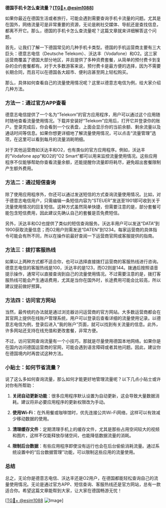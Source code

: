 **德国手机卡怎么查流量？[[TG💪+ @esim1088](https://t.me/s/esim1088)]**

如果你最近在德国生活或者旅行，可能会遇到需要查询手机卡流量的问题。尤其是在国外，网络流量可是非常重要的资源，无论是刷社交媒体、导航还是查找信息，都离不开它。那么，德国的手机卡怎么查流量呢？这篇文章就来详细解答这个问题。

首先，让我们了解一下德国常见的几种手机卡类型。德国的手机运营商主要有三大巨头：德意志电信（Deutsche Telekom）、沃达丰（Vodafone）和O2。这三家运营商覆盖了德国大部分地区，并且提供了多种资费套餐，从简单的预付费卡到复杂的合约套餐都有。对于大多数游客来说，预付费卡是最方便的选择，因为不需要长期合同，而且可以在德国各大超市、便利店甚至网上轻松购买。

那么，具体如何查看自己的流量使用情况呢？这里以德意志电信为例，给大家介绍几种方法。

### 方法一：通过官方APP查看

德意志电信提供了一个名为“Telekom”的官方应用程序，用户可以通过这个应用随时随地查看流量使用情况。下载并安装好“Telekom”应用后，打开它并登录你的账户。登录完成后，你会看到一个仪表盘，上面会显示你的当前余额、剩余流量以及通话时间等信息。如果你想更详细地了解流量使用情况，可以点击“流量管理”选项，在这里可以看到每月的流量消耗明细。

对于其他运营商如沃达丰和O2，也有类似的官方应用程序。例如，沃达丰的“Vodafone app”和O2的“O2 Smart”都可以用来监控流量使用情况。这些应用程序不仅能够帮助你查看流量余额，还能提醒你流量即将耗尽，避免超出套餐限制产生额外费用。

### 方法二：通过短信查询

除了使用应用程序外，你还可以通过发送短信的方式查询流量使用情况。比如，对于德意志电信用户，只需编辑一条短信内容为“STEUER”发送至1901即可收到关于流量使用情况的回复短信。这种方式虽然简单快捷，但需要注意的是，部分套餐可能包含短信费用，因此建议先确认自己的套餐是否免费短信。

另外，沃达丰和O2也提供了类似的短信查询服务。沃达丰用户可以发送“DATA”到1900获取流量信息；而O2用户则需发送“DATEN”到1234。每家运营商的具体指令可能会有所不同，所以在操作前最好查阅一下运营商官网或客服提供的指南。

### 方法三：拨打客服热线

如果以上两种方式都不适合你，也可以选择直接拨打运营商的客服热线进行咨询。德意志电信的客服热线是100，沃达丰的是123，而O2则是144。拨通后按照语音提示操作，通常可以直接查询到自己的流量使用情况。不过需要注意的是，拨打客服热线可能会产生通话费用，尤其是当你在国外时，长途费用可能会比较高，所以建议提前做好预算。

### 方法四：访问官方网站

当然，最传统的办法就是通过浏览器访问运营商的官方网站。大多数运营商都会在其官网上提供在线账户管理系统，用户可以登录后查看详细的流量使用记录。以德意志电信为例，登录后进入“我的账户”页面，就可以找到有关流量的信息。此外，许多网站还支持在线充值和更改套餐，非常方便。

不过，访问官网查询流量有一个小技巧，那就是尽量使用德国本地网络。如果你是在国内访问德国运营商的官网，可能会遇到语言障碍或者其他问题。因此，建议你在德国境内时再尝试这种方法。

### 小贴士：如何节省流量？

说了这么多如何查询流量，那么如何才能更好地管理流量呢？以下几点小贴士或许对你有所帮助：

1. **关闭自动更新功能**：很多应用程序默认设置为自动更新，这会导致大量数据消耗。建议将非必要应用程序的更新权限改为手动。
   
2. **使用Wi-Fi**：在外用餐或咖啡馆时，优先连接公共Wi-Fi网络，这样可以有效减少移动数据的使用。

3. **清理缓存文件**：定期清理手机上的缓存文件，尤其是那些占用空间较大的视频和图片，这样不仅能释放存储空间，也能降低数据流量的消耗。

4. **限制后台数据**：有些应用程序即使没有运行也会在后台偷偷消耗流量。通过系统设置中的“后台数据管理”功能，可以限制这些应用的流量使用。

### 总结

总之，无论你是德意志电信、沃达丰还是O2用户，在德国都能轻松查询自己的流量使用情况。无论是通过官方APP、短信查询、客服热线还是官方网站，总有一款适合你。希望这篇文章能帮到大家，让大家在德国畅游无忧！

[[TG💪+ @esim1088](https://t.me/s/esim1088) ![Image](https://i.postimg.cc/4NQfJmqS/Snipaste-2025-05-13-00-14-12.png)]